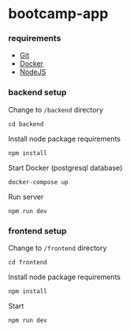 # bootcamp-app

### **requirements**
- [Git](https://github.com/git-guides/install-git)
- [Docker](https://docs.docker.com/desktop/)
- [NodeJS](https://nodejs.org/en/)

### **backend setup**
Change to `/backend` directory

`cd backend`

Install node package requirements

`npm install`

Start Docker (postgresql database)

`docker-compose up`

Run server

`npm run dev`

### **frontend setup**

Change to `/frontend` directory

`cd frontend`

Install node package requirements

`npm install`

Start

`npm run dev`